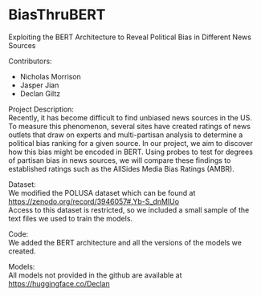 # BiasThruBERT
Exploiting the BERT Architecture to Reveal Political Bias in Different News Sources

Contributors:
* Nicholas Morrison
* Jasper Jian
* Declan Giltz

Project Description: \
Recently, it has become difficult to find unbiased news sources in the US. To measure this phenomenon, several sites have created ratings of news outlets that draw on experts and multi-partisan analysis to determine a political bias ranking for a given source. In our project, we aim to discover how this bias might be encoded in BERT. Using probes to test for degrees of partisan bias in news sources, we will compare these findings to established ratings such as the AllSides Media Bias Ratings (AMBR).

Dataset: \
We modified the POLUSA dataset which can be found at https://zenodo.org/record/3946057#.Yb-S_dnMIUo \
Access to this dataset is restricted, so we included a small sample of the text files we used to train the models.

Code: \
We added the BERT architecture and all the versions of the models we created.

Models: \
All models not provided in the github are available at https://huggingface.co/Declan
